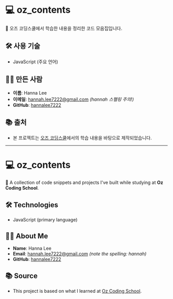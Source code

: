 # 💻 oz_contents

🌟 오즈 코딩스쿨에서 학습한 내용을 정리한 코드 모음집입니다.

## 🛠 사용 기술
- JavaScript (주요 언어)

## 👩‍💻 만든 사람
- **이름**: Hanna Lee  
- **이메일**: hannah.lee7222@gmail.com  _(hannah 스펠링 주의!)_  
- **GitHub**: [hannalee7222](https://github.com/hannalee7222)

## 📚 출처
- 본 프로젝트는 [오즈 코딩스쿨](https://ozcodingschool.com)에서의 학습 내용을 바탕으로 제작되었습니다.

---
# 💻 oz_contents

🌟 A collection of code snippets and projects I've built while studying at **Oz Coding School**.

## 🛠 Technologies
- JavaScript (primary language)

## 👩‍💻 About Me
- **Name**: Hanna Lee  
- **Email**: hannah.lee7222@gmail.com  _(note the spelling: hannah)_  
- **GitHub**: [hannalee7222](https://github.com/hannalee7222)

## 📚 Source
- This project is based on what I learned at [Oz Coding School](https://ozcodingschool.com).